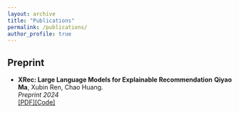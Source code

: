```yaml
---
layout: archive
title: "Publications"
permalink: /publications/
author_profile: true
---
```

## Preprint

* **XRec: Large Language Models for Explainable Recommendation**
  **Qiyao Ma**, Xubin Ren, Chao Huang.\
  *Preprint 2024*\
  [[PDF]](https://arxiv.org/abs/2406.02377)[[Code]](https://github.com/HKUDS/XRec)
